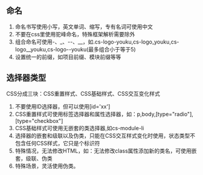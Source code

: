 ## 命名
1. 命名书写使用小写，英文单词、缩写，专有名词可使用中文
2. 不要在css里使用驼峰命名，特殊框架解析需要除外
3. 组合命名可使用-、_、--、__，如.cs-logo-youku,cs-logo_youku,cs-logo__youku,cs-logo--youku(最多组合小于等于5)
4. 设置统一的前缀，如项目前缀、模块前缀等等


## 选择器类型
CSS分成三块：CSS重置样式、CSS基础样式、CSS交互变化样式
1. 不要使用ID选择器，但可以使用[id='xx']
2. CSS重置样式可使用标签选择器和属性选择器，如：p,body,[type="radio"],[type="checkbox"]
3. CSS基础样式可使用无嵌套的类选择器,如cs-module-li
4. 选择器的嵌套和级联以及伪类，只能在CSS交互样式变化时使用，状态类型不包含任何CSS样式，它只是个标识符
5. 特殊情况，无法修改HTML，如：无法修改class属性添加新的类名，可使用嵌套，级联、伪类
6. 特殊场景，灵活使用伪类。
